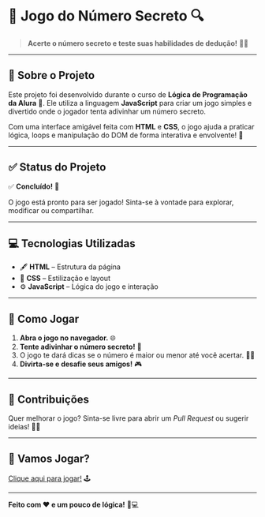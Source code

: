 # 🎯 Jogo do Número Secreto 🔍

> **Acerte o número secreto e teste suas habilidades de dedução!** 🤔💡

---

## 📝 **Sobre o Projeto**

Este projeto foi desenvolvido durante o curso de **Lógica de Programação da Alura** 🧠. Ele utiliza a linguagem **JavaScript** para criar um jogo simples e divertido onde o jogador tenta adivinhar um número secreto.

Com uma interface amigável feita com **HTML** e **CSS**, o jogo ajuda a praticar lógica, loops e manipulação do DOM de forma interativa e envolvente! 🎉

---

## ✅ **Status do Projeto**

✅ **Concluído!** 🎉

O jogo está pronto para ser jogado! Sinta-se à vontade para explorar, modificar ou compartilhar.

---

## 💻 **Tecnologias Utilizadas**

- 🖋️ **HTML** – Estrutura da página  
- 🎨 **CSS** – Estilização e layout  
- ⚙️ **JavaScript** – Lógica do jogo e interação  

---

## 🚀 **Como Jogar**

1. **Abra o jogo no navegador.** 🌐  
2. **Tente adivinhar o número secreto!** 🔢  
3. O jogo te dará dicas se o número é maior ou menor até você acertar. 🕵️‍♂️  
4. **Divirta-se e desafie seus amigos!** 🎮

---

## 🤝 **Contribuições**

Quer melhorar o jogo? Sinta-se livre para abrir um *Pull Request* ou sugerir ideias! 💬🚀

---

## 🎲 **Vamos Jogar?**

[Clique aqui para jogar!](https://jogo-ruby-delta.vercel.app/) 🕹️

---

**Feito com ❤️ e um pouco de lógica!** 🧠💻
